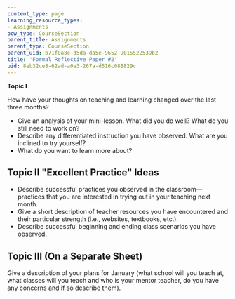 ```yaml
---
content_type: page
learning_resource_types:
- Assignments
ocw_type: CourseSection
parent_title: Assignments
parent_type: CourseSection
parent_uid: b71f0a8c-d5da-da5e-9652-9015522539b2
title: 'Formal Reflective Paper #2'
uid: 8eb32ce8-62ad-a0a3-267a-d516c088829c
---
```


**Topic I**

How have your thoughts on teaching and learning changed over the last three months?

*   Give an analysis of your mini-lesson. What did you do well? What do you still need to work on?
*   Describe any differentiated instruction you have observed. What are you inclined to try yourself?
*   What do you want to learn more about?

Topic II "Excellent Practice" Ideas
-----------------------------------

*   Describe successful practices you observed in the classroom—practices that you are interested in trying out in your teaching next month.
*   Give a short description of teacher resources you have encountered and their particular strength (i.e., websites, textbooks, etc.).
*   Describe successful beginning and ending class scenarios you have observed.

Topic III (On a Separate Sheet)
-------------------------------

Give a description of your plans for January (what school will you teach at, what classes will you teach and who is your mentor teacher, do you have any concerns and if so describe them).